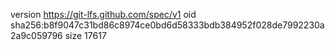 version https://git-lfs.github.com/spec/v1
oid sha256:b8f9047c31bd86c8974ce0bd6d58333bdb384952f028de7992230a2a9c059796
size 17617

